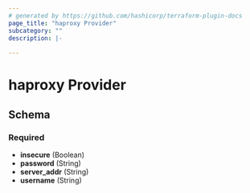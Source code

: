 ```yaml
---
# generated by https://github.com/hashicorp/terraform-plugin-docs
page_title: "haproxy Provider"
subcategory: ""
description: |-
  
---
```


# haproxy Provider





<!-- schema generated by tfplugindocs -->
## Schema

### Required

- **insecure** (Boolean)
- **password** (String)
- **server_addr** (String)
- **username** (String)

